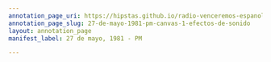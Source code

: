 ```yaml
---
annotation_page_uri: https://hipstas.github.io/radio-venceremos-espanol/annotations/27-de-mayo-1981-pm-canvas-1-efectos-de-sonido.json
annotation_page_slug: 27-de-mayo-1981-pm-canvas-1-efectos-de-sonido
layout: annotation_page
manifest_label: 27 de mayo, 1981 - PM

---
```

